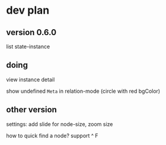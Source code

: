 # dev plan

## version 0.6.0

list state-instance
## doing

view instance detail

show undefined `Meta` in relation-mode (circle with red bgColor)

## other version

settings: add slide for node-size, zoom size

how to quick find a node? support ^ F


